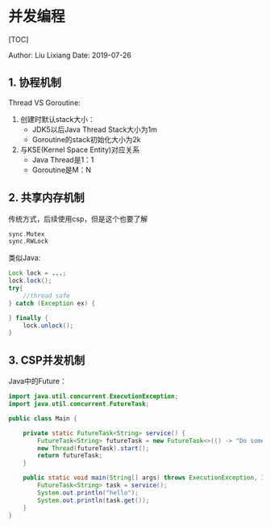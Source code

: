 # 并发编程

[TOC]

Author: Liu Lixiang
Date: 2019-07-26

## 1. 协程机制

Thread VS Goroutine:

1. 创建时默认stack大小：
    - JDK5以后Java Thread Stack大小为1m
    - Goroutine的stack初始化大小为2k
2. 与KSE(Kernel Space Entity)对应关系
    - Java Thread是1：1
    - Goroutine是M：N
    
## 2. 共享内存机制

传统方式，后续使用csp，但是这个也要了解

```go
sync.Mutex
sync.RWLock
```

类似Java:

```java
Lock lock = ...;
lock.lock();
try{
    //thread safe
} catch (Exception ex) {

} finally {
    lock.unlock();
}

```

## 3. CSP并发机制

Java中的Future：

```java
import java.util.concurrent.ExecutionException;
import java.util.concurrent.FutureTask;

public class Main {

    private static FutureTask<String> service() {
        FutureTask<String> futureTask = new FutureTask<>(() -> "Do something");
        new Thread(futureTask).start();
        return futureTask;
    }

    public static void main(String[] args) throws ExecutionException, InterruptedException {
        FutureTask<String> task = service();
        System.out.println("hello");
        System.out.println(task.get());
    }
}
```



